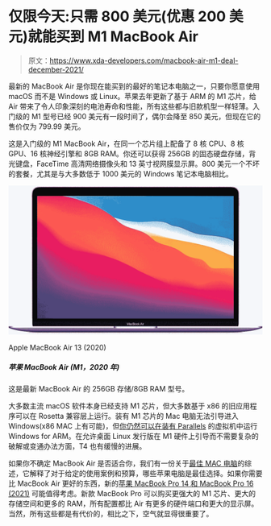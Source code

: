 # 仅限今天:只需 800 美元(优惠 200 美元)就能买到 M1 MacBook Air

> 原文：<https://www.xda-developers.com/macbook-air-m1-deal-december-2021/>

最新的 MacBook Air 是你现在能买到的最好的笔记本电脑之一，只要你愿意使用 macOS 而不是 Windows 或 Linux。苹果去年更新了基于 ARM 的 M1 芯片，给 Air 带来了令人印象深刻的电池寿命和性能，所有这些都与旧款机型一样轻薄。入门级的 M1 型号已经 900 美元有一段时间了，偶尔会降至 850 美元，但现在它的售价仅为 799.99 美元。

这是入门级的 M1 MacBook Air，在同一个芯片组上配备了 8 核 CPU、8 核 GPU、16 核神经引擎和 8GB RAM。你还可以获得 256GB 的固态硬盘存储，背光键盘，FaceTime 高清网络摄像头和 13 英寸视网膜显示屏。800 美元一个不坏的套餐，尤其是与大多数低于 1000 美元的 Windows 笔记本电脑相比。

 <picture>![The 2020 MacBook Air with the Apple M1 chipset is available refurbished from Amazon, allowing you to save some money on this great laptop. It's got a sleek design, powerful performance, and plenty of storage.](img/c3715b0abda8c23e49287563d39fccc8.png)</picture> 

Apple MacBook Air 13 (2020)

##### 苹果 MacBook Air (M1，2020 年)

这是最新 MacBook Air 的 256GB 存储/8GB RAM 型号。

大多数主流 macOS 软件本身已经支持 M1 芯片，但大多数基于 x86 的旧应用程序可以在 Rosetta 兼容层上运行。装有 M1 芯片的 Mac 电脑无法引导进入 Windows(x86 MAC 上有可能)，但[你仍然可以在装有 Parallels](https://www.xda-developers.com/windows-10-apple-silicon-mac/) 的虚拟机中运行 Windows for ARM。在允许桌面 Linux 发行版在 M1 硬件上引导而不需要复杂的破解或变通办法方面，T4 也有缓慢的进展。

如果你不确定 MacBook Air 是否适合你，我们有一份关于[最佳 MAC 电脑](https://www.xda-developers.com/best-macs/)的综述，它解释了对于给定的使用案例和预算，哪些苹果电脑是最佳选择。如果你需要比 MacBook Air 更好的东西，新的[苹果 MacBook Pro 14 和 MacBook Pro 16 (2021)](https://www.xda-developers.com/macbook-pro-2021/) 可能值得考虑。新款 MacBook Pro 可以购买更强大的 M1 芯片、更大的存储空间和更多的 RAM，所有配置都比 Air 有更多的硬件端口和更大的显示屏。当然，所有这些都是有代价的，相比之下，空气就显得很重要了。